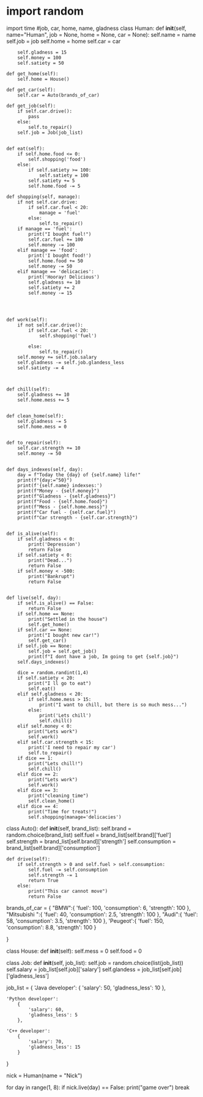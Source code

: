 # import random
import time
#job, car, home, name, gladness
class Human:
    def __init__(self, name="Human", job = None, home = None, car = None):
        self.name = name
        self.job = job
        self.home = home
        self.car = car

        self.gladness = 15
        self.money = 100
        self.satiety = 50

    def get_home(self):
        self.home = House()

    def get_car(self):
        self.car = Auto(brands_of_car)

    def get_job(self):
        if self.car.drive():
            pass
        else:
            self.to_repair()
        self.job = Job(job_list)


    def eat(self):
        if self.home.food <= 0:
            self.shopping('food')
        else:
            if self.satiety >= 100:
                self.satiety = 100
            self.satiety += 5
            self.home.food -= 5

    def shopping(self, manage):
        if not self.car.drive:
            if self.car.fuel < 20:
                manage = 'fuel'
            else:
                self.to_repair()
        if manage == 'fuel':
            print("I bought fuel!")
            self.car.fuel += 100
            self.money -= 100
        elif manage == 'food':
            print('I bought food!')
            self.home.food += 50
            self.money -= 50
        elif manage == 'delicacies':
            print('Hooray! Delicious')
            self.gladness += 10
            self.satiety += 2
            self.money -= 15




    def work(self):
        if not self.car.drive():
            if self.car.fuel < 20:
                self.shopping('fuel')

            else:
                self.to_repair()
        self.money += self.job.salary
        self.gladness -= self.job.glandess_less
        self.satiety -= 4



    def chill(self):
        self.gladness += 10
        self.home.mess += 5


    def clean_home(self):
        self.gladness -= 5
        self.home.mess = 0


    def to_repair(self):
        self.car.strength += 10
        self.money -= 50


    def days_indexes(self, day):
        day = f"Today the {day} of {self.name} life!"
        print(f"{day:=^50}")
        print(f'{self.name} indexses:')
        print(f"Money - {self.money}")
        print(f"Gladness - {self.gladness}")
        print(f"Food - {self.home.food}")
        print(f"Mess - {self.home.mess}")
        print(f"Car fuel - {self.car.fuel}")
        print(f"Car strength - {self.car.strength}")


    def is_alive(self):
        if self.gladness < 0:
            print('Depression')
            return False
        if self.satiety < 0:
            print("Dead...")
            return False
        if self.money < -500:
            print("Bankrupt")
            return False


    def live(self, day):
        if self.is_alive() == False:
            return False
        if self.home == None:
            print("Settled in the house")
            self.get_home()
        if self.car == None:
            print("I bought new car!")
            self.get_car()
        if self.job == None:
            self.job = self.get_job()
            print(f"I dont have a job, Im going to get {self.job}")
        self.days_indexes()

        dice = random.randint(1,4)
        if self.satiety < 20:
            print("I ll go to eat")
            self.eat()
        elif self.gladness < 20:
            if self.home.mess > 15:
                print("I want to chill, but there is so much mess...")
            else:
                print('Lets chill')
                self.chill()
        elif self.money < 0:
            print("Lets work")
            self.work()
        elif self.car.strength < 15:
            print('I need to repair my car')
            self.to_repair()
        if dice == 1:
            print("Lets chill!")
            self.chill()
        elif dice == 2:
            print("Lets work")
            self.work()
        elif dice == 3:
            print("cleaning time")
            self.clean_home()
        elif dice == 4:
            print("Time for treats!")
            self.shopping(manage='delicacies')




class Auto():
    def __init__(self, brand_list):
        self.brand = random.choice(brand_list)
        self.fuel = brand_list[self.brand]['fuel']
        self.strength = brand_list[self.brand]['strength']
        self.consumption = brand_list[self.brand]['consumption']


    def drive(self):
        if self.strength > 0 and self.fuel > self.consumption:
            self.fuel -= self.consumption
            self.strength -= 1
            return True
        else:
            print("This car cannot move")
            return False



brands_of_car = {
    "BMW":{
        'fuel': 100, 'consumption': 6, 'strength': 100
    },
    "Mitsubishi ":{
        'fuel': 40, 'consumption': 2.5, 'strength': 100
    },
    "Audi":{
        'fuel': 58, 'consumption': 3.5, 'strength': 100
    },
    'Peugeot':{
        'fuel': 150, 'consumption':  8.8, 'strength': 100
    }

}

class House:
    def __init__(self):
        self.mess = 0
        self.food = 0


class Job:
    def __init__(self, job_list):
        self.job = random.choice(list(job_list))
        self.salary = job_list[self.job]['salary']
        self.glandess = job_list[self.job]['gladness_less']


job_list = {
    'Java developer':
        {
            'salary': 50,
            'gladness_less': 10
        },

    'Python developer':
        {
            'salary': 60,
            'gladness_less': 5
        },

    'C++ developer':
        {
            'salary': 70,
            'gladness_less': 15
        }


}

nick = Human(name = "Nick")

for day in range(1, 8):
    if nick.live(day) == False:
        print("game over")
        break

